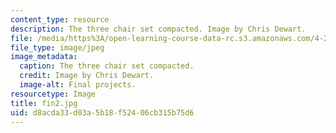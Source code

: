 ```yaml
---
content_type: resource
description: The three chair set compacted. Image by Chris Dewart.
file: /media/https%3A/open-learning-course-data-rc.s3.amazonaws.com/4-296-furniture-making-spring-2005/d8acda33d03a5b18f52406cb315b75d6_fin2.jpg
file_type: image/jpeg
image_metadata:
  caption: The three chair set compacted.
  credit: Image by Chris Dewart.
  image-alt: Final projects.
resourcetype: Image
title: fin2.jpg
uid: d8acda33-d03a-5b18-f524-06cb315b75d6
---
```

